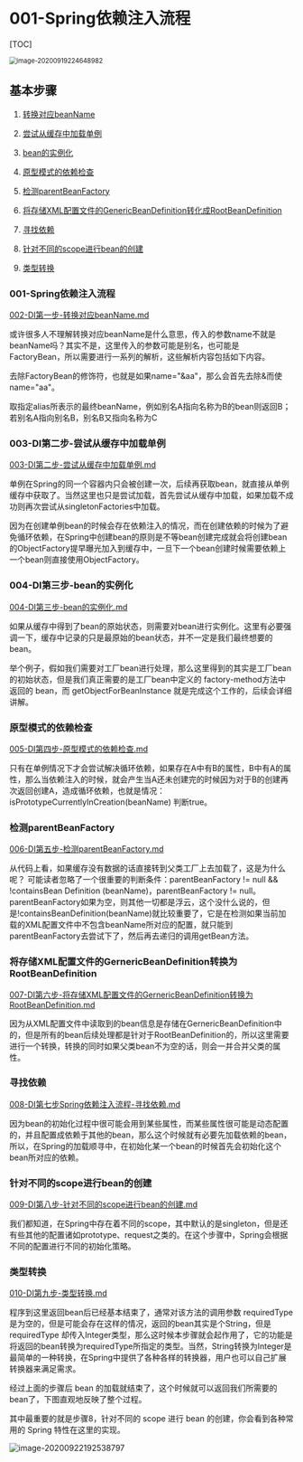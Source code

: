 # 001-Spring依赖注入流程

[TOC]

<img src="../../assets/image-20200919224648982.png" alt="image-20200919224648982" style="zoom:80%;" />

## 基本步骤

1. [转换对应beanName](#转换对应beanName)

2. [尝试从缓存中加载单例](#尝试从缓存中加载单例)

3. [bean的实例化](#bean的实例化)

4. [原型模式的依赖检查](#原型模式的依赖检查)

5. [检测parentBeanFactory](#检测parentBeanFactory)

6. [将存储XML配置文件的GenericBeanDefinition转化成RootBeanDefinition](#将存储XML配置文件的GenericBeanDefinition转化成RootBeanDefinition)

7. [寻找依赖](#寻找依赖)

8. [针对不同的scope进行bean的创建](#针对不同的scope进行bean的创建)

9. [类型转换](#类型转换)

### 001-Spring依赖注入流程

[002-DI第一步-转换对应beanName.md](002-DI第一步-转换对应beanName.md) 

或许很多人不理解转换对应beanName是什么意思，传入的参数name不就是beanName吗？其实不是，这里传入的参数可能是别名，也可能是FactoryBean，所以需要进行一系列的解析，这些解析内容包括如下内容。

去除FactoryBean的修饰符，也就是如果name="&aa"，那么会首先去除&而使name="aa"。

取指定alias所表示的最终beanName，例如别名A指向名称为B的bean则返回B；若别名A指向别名B，别名B又指向名称为C

### 003-DI第二步-尝试从缓存中加载单例

 [003-DI第二步-尝试从缓存中加载单例.md](003-DI第二步-尝试从缓存中加载单例.md) 

单例在Spring的同一个容器内只会被创建一次，后续再获取bean，就直接从单例缓存中获取了。当然这里也只是尝试加载，首先尝试从缓存中加载，如果加载不成功则再次尝试从singletonFactories中加载。

因为在创建单例bean的时候会存在依赖注入的情况，而在创建依赖的时候为了避免循环依赖，在Spring中创建bean的原则是不等bean创建完成就会将创建bean的ObjectFactory提早曝光加入到缓存中，一旦下一个bean创建时候需要依赖上一个bean则直接使用ObjectFactory。

### 004-DI第三步-bean的实例化

 [004-DI第三步-bean的实例化.md](004-DI第三步-bean的实例化.md) 

如果从缓存中得到了bean的原始状态，则需要对bean进行实例化。这里有必要强调一下，缓存中记录的只是最原始的bean状态，并不一定是我们最终想要的bean。

举个例子，假如我们需要对工厂bean进行处理，那么这里得到的其实是工厂bean的初始状态，但是我们真正需要的是工厂bean中定义的 factory-method方法中返回的 bean，而 getObjectForBeanInstance 就是完成这个工作的，后续会详细讲解。

### 原型模式的依赖检查

 [005-DI第四步-原型模式的依赖检查.md](005-DI第四步-原型模式的依赖检查.md) 

只有在单例情况下才会尝试解决循环依赖，如果存在A中有B的属性，B中有A的属性，那么当依赖注入的时候，就会产生当A还未创建完的时候因为对于B的创建再次返回创建A，造成循环依赖，也就是情况：isPrototypeCurrentlyInCreation(beanName) 判断true。

### 检测parentBeanFactory

 [006-DI第五步-检测parentBeanFactory.md](006-DI第五步-检测parentBeanFactory.md) 

从代码上看，如果缓存没有数据的话直接转到父类工厂上去加载了，这是为什么呢？
可能读者忽略了一个很重要的判断条件：parentBeanFactory != null && !containsBean Definition (beanName)，parentBeanFactory != null。parentBeanFactory如果为空，则其他一切都是浮云，这个没什么说的，但是!containsBeanDefinition(beanName)就比较重要了，它是在检测如果当前加载的XML配置文件中不包含beanName所对应的配置，就只能到parentBeanFactory去尝试下了，然后再去递归的调用getBean方法。

### 将存储XML配置文件的GernericBeanDefinition转换为RootBeanDefinition

 [007-DI第六步-将存储XML配置文件的GernericBeanDefinition转换为RootBeanDefinition.md](007-DI第六步-将存储XML配置文件的GernericBeanDefinition转换为RootBeanDefinition.md) 

因为从XML配置文件中读取到的bean信息是存储在GernericBeanDefinition中的，但是所有的bean后续处理都是针对于RootBeanDefinition的，所以这里需要进行一个转换，转换的同时如果父类bean不为空的话，则会一并合并父类的属性。

### 寻找依赖

 [008-DI第七步Spring依赖注入流程-寻找依赖.md](008-DI第七步Spring依赖注入流程-寻找依赖.md) 

因为bean的初始化过程中很可能会用到某些属性，而某些属性很可能是动态配置的，并且配置成依赖于其他的bean，那么这个时候就有必要先加载依赖的bean，所以，在Spring的加载顺寻中，在初始化某一个bean的时候首先会初始化这个bean所对应的依赖。

### 针对不同的scope进行bean的创建

 [009-DI第八步-针对不同的scope进行bean的创建.md](009-DI第八步-针对不同的scope进行bean的创建.md) 

我们都知道，在Spring中存在着不同的scope，其中默认的是singleton，但是还有些其他的配置诸如prototype、request之类的。在这个步骤中，Spring会根据不同的配置进行不同的初始化策略。

### 类型转换

 [010-DI第九步-类型转换.md](010-DI第九步-类型转换.md) 

程序到这里返回bean后已经基本结束了，通常对该方法的调用参数 requiredType 是为空的，但是可能会存在这样的情况，返回的bean其实是个String，但是requiredType 却传入Integer类型，那么这时候本步骤就会起作用了，它的功能是将返回的bean转换为requiredType所指定的类型。当然，String转换为Integer是最简单的一种转换，在Spring中提供了各种各样的转换器，用户也可以自己扩展转换器来满足需求。

经过上面的步骤后 bean 的加载就结束了，这个时候就可以返回我们所需要的 bean了，下图直观地反映了整个过程。

其中最重要的就是步骤8，针对不同的 scope 进行 bean 的创建，你会看到各种常用的 Spring 特性在这里的实现。

![image-20200922192538797](../../assets/image-20200922192538797.png)